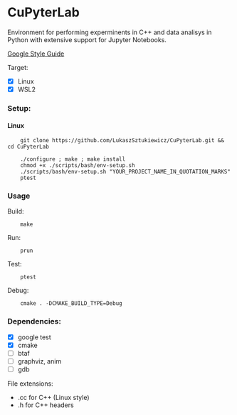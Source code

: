 # CuPyterLab
Environment for performing experminents in C++ and data analisys in Python with extensive support for Jupyter Notebooks.

[Google Style Guide](https://google.github.io/styleguide/cppguide.html)

Target: 
 - [x] Linux
 - [x] WSL2

### Setup: 
#### Linux
```
    git clone https://github.com/LukaszSztukiewicz/CuPyterLab.git && cd CuPyterLab
```

```
    ./configure ; make ; make install
    chmod +x ./scripts/bash/env-setup.sh 
    ./scripts/bash/env-setup.sh "YOUR_PROJECT_NAME_IN_QUOTATION_MARKS"
    ptest
```
### Usage
Build: 
```
    make
```
Run: 
```
    prun
```
Test: 
```
    ptest
```
Debug:
```
    cmake . -DCMAKE_BUILD_TYPE=Debug
```
### Dependencies:
 - [x] google test
 - [x] cmake
 - [ ] btaf
 - [ ] graphviz, anim
 - [ ] gdb

File extensions:
 - .cc for C++ (Linux style)
 - .h for C++ headers
